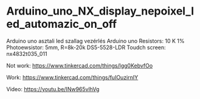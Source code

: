 # Arduino_uno_NX_display_nepoixel_led_automazic_on_off
Arduino uno asztali led szallag vezérlés
Arduino uno
Resistors: 10 K 1%
Photoewsistor:  5mm, R=8k-20k DS5-5528-LDR
Toudch screen: nx4832t035_011

Not work:
https://www.tinkercad.com/things/lgg0KebvfOo

Work:
https://www.tinkercad.com/things/fuIOuzirnIY

Video:
https://youtu.be/INw965vlhVg
